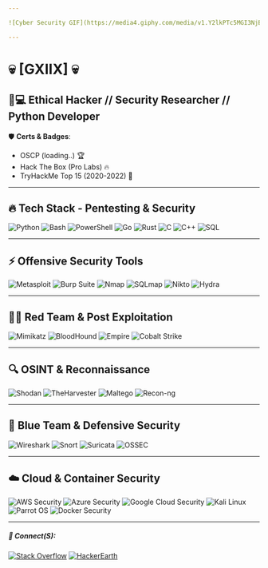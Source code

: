 ```yaml
---

![Cyber Security GIF](https://media4.giphy.com/media/v1.Y2lkPTc5MGI3NjExbHBud3hyNmgwZzFsZmN3bm52ejFtb25tZGlnbmF6dTZvcHk1ZDFrZyZlcD12MV9pbnRlcm5hbF9naWZfYnlfaWQmY3Q9Zw/B4dt6rXq6nABilHTYM/giphy.gif)

---
```


# 💀 [GXIIX] 💀
## 🔐💻 Ethical Hacker // Security Researcher // Python Developer

🛡️ **Certs & Badges**:
- OSCP (loading..) 🏆
- Hack The Box (Pro Labs) 🔥
- TryHackMe Top 15 (2020-2022) 🥇

---

## 🔥 Tech Stack - Pentesting & Security

![Python](https://img.shields.io/badge/Python-3776AB?style=for-the-badge&logo=python&logoColor=white)
![Bash](https://img.shields.io/badge/Bash-4EAA25?style=for-the-badge&logo=gnu-bash&logoColor=white)
![PowerShell](https://img.shields.io/badge/PowerShell-5391FE?style=for-the-badge&logo=powershell&logoColor=white)
![Go](https://img.shields.io/badge/Go-00ADD8?style=for-the-badge&logo=go&logoColor=white)
![Rust](https://img.shields.io/badge/Rust-000000?style=for-the-badge&logo=rust&logoColor=white)
![C](https://img.shields.io/badge/C-A8B9CC?style=for-the-badge&logo=c&logoColor=white)
![C++](https://img.shields.io/badge/C++-00599C?style=for-the-badge&logo=cplusplus&logoColor=white)
![SQL](https://img.shields.io/badge/SQL-CC2927?style=for-the-badge&logo=microsoft-sql-server&logoColor=white)

---

## ⚡ Offensive Security Tools

![Metasploit](https://img.shields.io/badge/Metasploit-20232A?style=for-the-badge&logo=metasploit&logoColor=white)
![Burp Suite](https://img.shields.io/badge/Burp%20Suite-FF4A00?style=for-the-badge&logo=burp-suite&logoColor=white)
![Nmap](https://img.shields.io/badge/Nmap-2E6E90?style=for-the-badge&logo=nmap&logoColor=white)
![SQLmap](https://img.shields.io/badge/SQLmap-800000?style=for-the-badge&logo=sqlite&logoColor=white)
![Nikto](https://img.shields.io/badge/Nikto-B71C1C?style=for-the-badge&logo=linux&logoColor=white)
![Hydra](https://img.shields.io/badge/Hydra-FF0000?style=for-the-badge&logo=gnu&logoColor=white)

---

## 🏴‍☠️ Red Team & Post Exploitation

![Mimikatz](https://img.shields.io/badge/Mimikatz-8A2BE2?style=for-the-badge&logo=windows&logoColor=white)
![BloodHound](https://img.shields.io/badge/BloodHound-CC0000?style=for-the-badge&logo=neo4j&logoColor=white)
![Empire](https://img.shields.io/badge/Empire-000000?style=for-the-badge&logo=powershell&logoColor=white)
![Cobalt Strike](https://img.shields.io/badge/Cobalt%20Strike-004080?style=for-the-badge&logo=windows&logoColor=white)

---

## 🔍 OSINT & Reconnaissance

![Shodan](https://img.shields.io/badge/Shodan-FF0000?style=for-the-badge&logo=shodan&logoColor=white)
![TheHarvester](https://img.shields.io/badge/TheHarvester-005A9C?style=for-the-badge&logo=security&logoColor=white)
![Maltego](https://img.shields.io/badge/Maltego-00AEEF?style=for-the-badge&logo=neo4j&logoColor=white)
![Recon-ng](https://img.shields.io/badge/Recon--ng-008080?style=for-the-badge&logo=python&logoColor=white)

---

## 🔵 Blue Team & Defensive Security

![Wireshark](https://img.shields.io/badge/Wireshark-1679A7?style=for-the-badge&logo=wireshark&logoColor=white)
![Snort](https://img.shields.io/badge/Snort-FC1A1A?style=for-the-badge&logo=snort&logoColor=white)
![Suricata](https://img.shields.io/badge/Suricata-FF8C00?style=for-the-badge&logo=linux&logoColor=white)
![OSSEC](https://img.shields.io/badge/OSSEC-006699?style=for-the-badge&logo=security&logoColor=white)

---

## ☁️ Cloud & Container Security

![AWS Security](https://img.shields.io/badge/AWS%20Security-FF9900?style=for-the-badge&logo=amazon-aws&logoColor=white)
![Azure Security](https://img.shields.io/badge/Azure%20Security-0078D4?style=for-the-badge&logo=microsoft-azure&logoColor=white)
![Google Cloud Security](https://img.shields.io/badge/GCP%20Security-4285F4?style=for-the-badge&logo=google-cloud&logoColor=white)
![Kali Linux](https://img.shields.io/badge/Kali%20Linux-268BEE?style=for-the-badge&logo=kali-linux&logoColor=white)
![Parrot OS](https://img.shields.io/badge/Parrot%20OS-29A83A?style=for-the-badge&logo=parrot-security&logoColor=white)
![Docker Security](https://img.shields.io/badge/Docker%20Security-2496ED?style=for-the-badge&logo=docker&logoColor=white)

---

##### 🎌 Connect(S):

[![Stack Overflow](https://img.shields.io/badge/Stack%20Overflow-FE7A16?style=for-the-badge&logo=stack-overflow&logoColor=white)](https://stackoverflow.com/users/21585441)
[![HackerEarth](https://img.shields.io/badge/HackerEarth-2C3454?style=for-the-badge&logo=hackerearth&logoColor=white)](https://www.hackerearth.com/@devgxiix)
